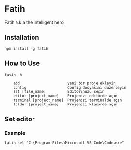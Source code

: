 # Fatih
Fatih a.k.a the intelligent hero

## Installation
```
npm install -g fatih
```

## How to Use
```
fatih -h
```

```
    add                      yeni bir proje ekleyin
    config                   Config dosyasını düzenleyin
    set [file_name]          Editörünüzü seçin
    editor [project_name]    Projenizi editörde açın
    terminal [project_name]  Projenizi terminalde açın
    folder [project_name]    Projenizi klasörde açın
```

## Set editor
### Example
```
fatih set "C:\Program Files\Microsoft VS Code\Code.exe"
```